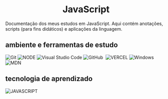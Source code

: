 <h1 align='center'> JavaScript </h1> 
Documentação dos meus estudos em JavaScript. Aqui contém anotações, scripts (para fins didáticos) e aplicações da linguagem.

## ambiente e ferramentas de estudo

![Git](https://img.shields.io/badge/-Git-0D1117?style=for-the-badge&logo=git&labelColor=0D1117)
![NODE](https://img.shields.io/badge/NodeJS-0D1117?style=for-the-badge&logo=node.js&logoColor=green)
![Visual Studio Code](https://img.shields.io/badge/-Visual%20Studio%20Code-0D1117?style=for-the-badge&logo=visual-studio-code&logoColor=007ACC&labelColor=0D1117)
![GitHub](https://img.shields.io/badge/-GitHub-0D1117?style=for-the-badge&logo=github&labelColor=0D1117)&nbsp;
![VERCEL](https://img.shields.io/badge/Vercel-0D1117?style=for-the-badge&logo=vercel&logoColor=fff2)
![Windows](https://img.shields.io/badge/Windows-0D1117?style=for-the-badge&logo=windows&labelColor=0D1117)&nbsp;
![MDN](https://img.shields.io/badge/MDN_Web_Docs-0D1117?style=for-the-badge&logo=mdnwebdocs&logoColor=b2b2b2)


## tecnologia de aprendizado

![JAVASCRIPT](https://img.shields.io/badge/JavaScript-0D1117?style=for-the-badge&logo=javascript&logoColor=yellow)
